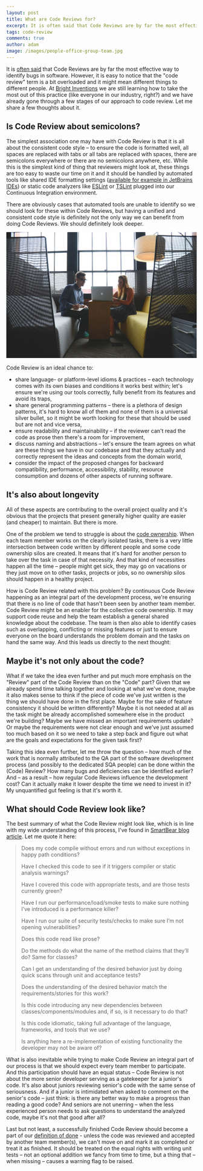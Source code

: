 ```yaml
---
layout: post
title: What are Code Reviews for?
excerpt: It is often said that Code Reviews are by far the most effective way to identify bugs in software. However, it is easy to notice that the "code review" term is a bit overloaded and it might mean different things to different people.
tags: code-review
comments: true
author: adam
image: /images/people-office-group-team.jpg
---
```


It is [often said](https://blog.codinghorror.com/code-reviews-just-do-it/) that Code Reviews are by far the most effective way to identify bugs in software. However, it is easy to notice that the "code review" term is a bit overloaded and it might mean different things to different people. At [Bright Inventions](https://brightinventions.pl) we are still learning how to take the most out of this practice (like everyone in our industry, right?) and we have already gone through a few stages of our approach to code review. Let me share a few thoughts about it. 

## Is Code Review about semicolons?

The simplest association one may have with Code Review is that it is all about the consistent code style – to ensure the code is formatted well, all spaces are replaced with tabs or all tabs are replaced with spaces, there are semicolons everywhere or there are no semicolons anywhere, etc. While this is the simplest kind of thing that reviewers might look at, these things are too easy to waste our time on it and it should be handled by automated tools like shared IDE formatting settings ([available for example in JetBrains IDEs](https://www.jetbrains.com/help/idea/sharing-your-ide-settings.html)) or static code analyzers like [ESLint](https://eslint.org/) or [TSLint](https://palantir.github.io/tslint/) plugged into our Continuous Integration environment.

There are obviously cases that automated tools are unable to identify so we should look for these within Code Reviews, but having a unified and consistent code style is definitely not the only way we can benefit from doing Code Reviews. We should definitely look deeper.

![What are Code Reviews for?](/images/people-office-group-team.jpg)

Code Review is an ideal chance to:

* share language- or platform-level idioms & practices – each technology comes with its own biases and conditions it works best within; let's ensure we're using our tools correctly, fully benefit from its features and avoid its traps,
* share general programming patterns – there is a plethora of design patterns, it's hard to know all of them and none of them is a universal silver bullet, so it might be worth looking for these that should be used but are not and vice versa,
* ensure readability and maintainability – if the reviewer can't read the code as prose then there's a room for improvement,
* discuss naming and abstractions – let's ensure the team agrees on what are these things we have in our codebase and that they actually and correctly represent the ideas and concepts from the domain world,
* consider the impact of the proposed changes for backward compatibility, performance, accessibility, stability, resource consumption and dozens of other aspects of running software.

## It's also about longevity

All of these aspects are contributing to the overall project quality and it's obvious that the projects that present generally higher quality are easier (and cheaper) to maintain. But there is more. 

One of the problem we tend to struggle is about the [code ownership](https://martinfowler.com/bliki/CodeOwnership.html). When each team member works on the clearly isolated tasks, there is a very little intersection between code written by different people and some code ownership silos are created. It means that it's hard for another person to take over the task in case of that necessity. And that kind of necessities happen all the time – people might get sick, they may go on vacations or they just move on to other tasks, projects or jobs, so no ownership silos should happen in a healthy project.

How is Code Review related with this problem? By continuous Code Review happening as an integral part of the development process, we're ensuring that there is no line of code that hasn't been seen by another team member. Code Review might be an enabler for the collective code ownership. It may support code reuse and help the team establish a general shared knowledge about the codebase. The team is then also able to identify cases such as overlapping, conflicting or missing features or just to ensure everyone on the board understands the problem domain and the tasks on hand the same way. And this leads us directly to the next thought:

## Maybe it's not only about the code?

What if we take the idea even further and put much more emphasis on the "Review" part of the Code Review than on the "Code" part? Given that we already spend time talking together and looking at what we've done, maybe it also makes sense to think if the piece of code we've just written is the thing we should have done in the first place. Maybe for the sake of feature consistency it should be written differently? Maybe it is not needed at all as the task might be already accomplished somewhere else in the product we're building? Maybe we have missed an important requirements update? Or maybe the requirements were not clear enough and we've just assumed too much based on it so we need to take a step back and figure out what are the goals and expectations for the given task first?

Taking this idea even further, let me throw the question – how much of the work that is normally attributed to the QA part of the software development process (and possibly to the dedicated SQA people) can be done within the (Code) Review? How many bugs and deficiencies can be identified earlier? And – as a result – how regular Code Reviews influence the development cost? Can it actually make it lower despite the time we need to invest in it? My unquantified gut feeling is that it's worth it.

## What should Code Review look like?

The best summary of what the Code Review might look like, which is in line with my wide understanding of this process, I've found in [SmartBear blog article](https://blog.smartbear.com/development/creating-your-code-review-checklist/). Let me quote it here:

> Does my code compile without errors and run without exceptions in happy path conditions?
>
> Have I checked this code to see if it triggers compiler or static analysis warnings?
>
> Have I covered this code with appropriate tests, and are those tests currently green?
>
> Have I run our performance/load/smoke tests to make sure nothing I’ve introduced is a performance killer?
>
> Have I run our suite of security tests/checks to make sure I’m not opening vulnerabilities?
>
> Does this code read like prose?
>
> Do the methods do what the name of the method claims that they’ll do? Same for classes?
>
> Can I get an understanding of the desired behavior just by doing quick scans through unit and acceptance tests?
>
> Does the understanding of the desired behavior match the requirements/stories for this work?
>
> Is this code introducing any new dependencies between classes/components/modules and, if so, is it necessary to do that?
>
> Is this code idiomatic, taking full advantage of the language, frameworks, and tools that we use?
>
> Is anything here a re-implementation of existing functionality the developer may not be aware of?

What is also inevitable while trying to make Code Review an integral part of our process is that we should expect every team member to participate. And this participation should have an equal status – Code Review is not about the more senior developer serving as a gatekeeper for a junior's code. It's also about juniors reviewing senior's code with the same sense of seriousness. And if a junior is intimidated when asked to comment on the senior's code – just think: is there any better way to make a progress than reading a good code? And seniors are not unerring – when the less experienced person needs to ask questions to understand the analyzed code, maybe it's not that good after all?

Last but not least, a successfully finished Code Review should become a part of our [definition of done](https://www.scrum.org/resources/scrum-glossary) - unless the code was reviewed and accepted by another team member(s), we can't move on and mark it as completed or treat it as finished. It should be treated on the equal rights with writing unit tests – not an optional addition we fancy from time to time, but a thing that – when missing – causes a warning flag to be raised.
